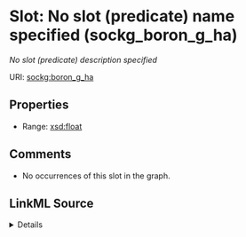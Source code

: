 

# Slot: No slot (predicate) name specified (sockg_boron_g_ha)


_No slot (predicate) description specified_







URI: [sockg:boron_g_ha](https://idir.uta.edu/sockg-ontology/docs/boron_g_ha)



<!-- no inheritance hierarchy -->








## Properties

* Range: [xsd:float](http://www.w3.org/2001/XMLSchema#float)





## Comments

* No occurrences of this slot in the graph.



## LinkML Source

<details>

```yaml
name: sockg_boron_g_ha
description: No slot (predicate) description specified
title: No slot (predicate) name specified
comments:
- No occurrences of this slot in the graph.
from_schema: soc-kg
rank: 1000
domain: sockg_WindErosionArea
slot_uri: sockg:boron_g_ha
alias: sockg_boron_g_ha
range: float

```
</details>